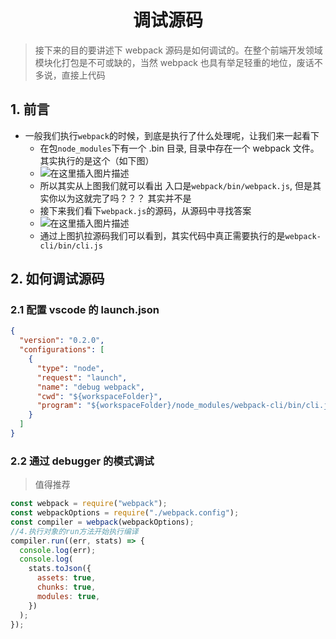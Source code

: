 <h1 align = "center">调试源码</h1>

> 接下来的目的要讲述下 webpack 源码是如何调试的。在整个前端开发领域模块化打包是不可或缺的，当然 webpack 也具有举足轻重的地位，废话不多说，直接上代码

## 1. 前言

- 一般我们执行`webpack`的时候，到底是执行了什么处理呢，让我们来一起看下
  - 在包`node_modules`下有一个 .bin 目录, 目录中存在一个 webpack 文件。其实执行的是这个（如下图）
  - ![在这里插入图片描述](https://img-blog.csdnimg.cn/412d890141524be1bedb07fcd00bb731.png)
  - 所以其实从上图我们就可以看出 入口是`webpack/bin/webpack.js`, 但是其实你以为这就完了吗？？？ 其实并不是
    <br />
  - 接下来我们看下`webpack.js`的源码，从源码中寻找答案
  - ![在这里插入图片描述](https://img-blog.csdnimg.cn/700bb1a481574053bde2dc7f2d957071.png)
  - 通过上图扒拉源码我们可以看到，其实代码中真正需要执行的是`webpack-cli/bin/cli.js`

## 2. 如何调试源码

### 2.1 配置 vscode 的 launch.json

```json
{
  "version": "0.2.0",
  "configurations": [
    {
      "type": "node",
      "request": "launch",
      "name": "debug webpack",
      "cwd": "${workspaceFolder}",
      "program": "${workspaceFolder}/node_modules/webpack-cli/bin/cli.js"
    }
  ]
}
```

### 2.2 通过 debugger 的模式调试

> 值得推荐

```js
const webpack = require("webpack");
const webpackOptions = require("./webpack.config");
const compiler = webpack(webpackOptions);
//4.执行对象的run方法开始执行编译
compiler.run((err, stats) => {
  console.log(err);
  console.log(
    stats.toJson({
      assets: true,
      chunks: true,
      modules: true,
    })
  );
});
```
